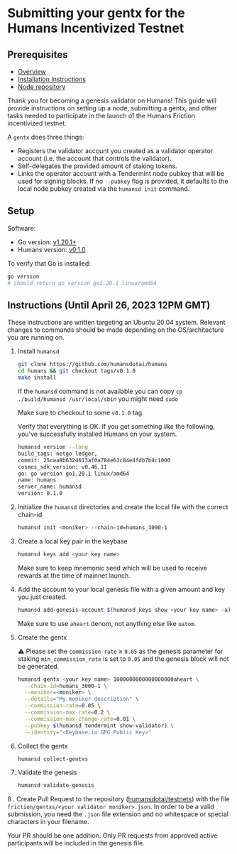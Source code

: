 # Submitting your gentx for the Humans Incentivized Testnet

## Prerequisites

* [Overview](../Readme.md)
* [Installation Instructions](../Install.md)
* [Node repository](https://github.com/humansdotai/humans/)

Thank you for becoming a genesis validator on Humans! This guide will provide instructions on setting up a node, submitting a gentx, and other tasks needed to participate in the launch of the Humans Friction incentivized testnet.

A `gentx` does three things:

* Registers the validator account you created as a validator operator account (i.e. the account that controls the validator).
* Self-delegates the provided amount of staking tokens.
* Links the operator account with a Tendermint node pubkey that will be used for signing blocks. If no `--pubkey` flag is provided, it defaults to the local node pubkey created via the `humansd init` command.

## Setup

Software:

* Go version: [v1.20.1+](https://golang.org/dl/)
* Humans version: [v0.1.0](https://github.com/humansdotai/humans/releases)

To verify that Go is installed:

```sh
go version
# Should return go version go1.20.1 linux/amd64
```

## Instructions (Until April 26, 2023 12PM GMT)

These instructions are written targeting an Ubuntu 20.04 system.  Relevant changes to commands should be made depending on the OS/architecture you are running on.

1. Install `humansd`

   ```bash
   git clone https://github.com/humansdotai/humans
   cd humans && git checkout tags/v0.1.0
   make install
   ```

   If the `humansd` command is not available you can copy `cp ./build/humansd /usr/local/sbin` you might need `sudo`

   Make sure to checkout to some `v0.1.0` tag.

   Verify that everything is OK. If you get something *like* the following, you've successfully installed Humans on your system.

   ```sh
   humansd version --long
   build_tags: netgo ledger,
   commit: 25caa8b6324613af0a784e63c84e4fdb7b4c1000
   cosmos_sdk_version: v0.46.11
   go: go version go1.20.1 linux/amd64
   name: humans
   server_name: humansd
   version: 0.1.0
   ```

2. Initialize the `humansd` directories and create the local file with the correct chain-id

   ```bash
   humansd init <moniker> --chain-id=humans_3000-1
   ```

3. Create a local key pair in the keybase

   ```bash
   humansd keys add <your key name>
   ```

   Make sure to keep mnemonic seed which will be used to receive rewards at the time of mainnet launch.

4. Add the account to your local genesis file with a given amount and key you just created.

   ```bash
   humansd add-genesis-account $(humansd keys show <your key name> -a) 1000000000000000000aheart
   ```

   Make sure to use `aheart` denom, not anything else like `uatom`.

5. Create the gentx

   ⚠️ Please set the `commission-rate` ≥ `0.05` as the genesis parameter for staking `min_commission_rate` is set to `0.05` and the genesis block will not be generated.

   ```bash
   humansd gentx <your key name> 1000000000000000000aheart \
     --chain-id=humans_3000-1 \
     --moniker=<moniker> \
     --details="My moniker description" \
     --commission-rate=0.05 \
     --commission-max-rate=0.2 \
     --commission-max-change-rate=0.01 \
     --pubkey $(humansd tendermint show-validator) \
     --identity="<Keybase.io GPG Public Key>"
   ```

6. Collect the gentx

    ```bash
    humansd collect-gentxs
    ```

7. Validate the genesis

    ```bash
    humansd validate-genesis
    ```

8 . Create Pull Request to the repository ([humansdotai/testnets](https://github.com/humansdotai/testnets)) with the file  `friction/gentxs/<your validator moniker>.json`. In order to be a valid submission, you need the `.json` file extension and no whitespace or special characters in your filename.

Your PR should be one addition. Only PR requests from approved active participants will be included in the genesis file.
